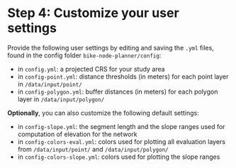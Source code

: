 # Step 4: Customize your user settings

Provide the following user settings by editing and saving the `.yml` files, found in the config folder `bike-node-planner/config`:

* in `config.yml`: a projected CRS for your study area
* in `config-point.yml`: distance thresholds (in meters) for each point layer in `/data/input/point/`
* in `config-polygon.yml`: buffer distances (in meters) for each polygon layer in `/data/input/polygon/`

**Optionally**, you can also customize the following default settings:

* in `config-slope.yml`: the segment length and the slope ranges used for computation of elevation for the network
* in `config-colors-eval.yml`: colors used for plotting all evaluation layers from `/data/input/point/` and `/data/input/polygon/`
* in `config-colors-slope.yml`: colors used for plotting the slope ranges
